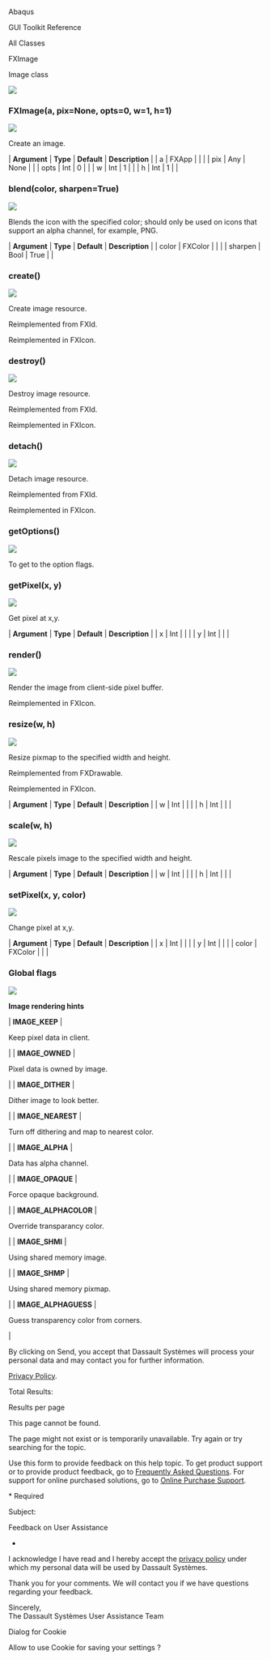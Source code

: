 Abaqus

GUI Toolkit Reference

All Classes

FXImage

Image class

![](https://help.3ds.com/2023/English/DSSIMULIA_Established/SIMACAERefImages/gui-fximage.png)

### FXImage(a, pix=None, opts=0, w=1, h=1)  
![](https://help.3ds.com/2023/English/DSSIMULIA_Established/IconsReference/butix_top_wline.png)

Create an image.

| **Argument** | **Type** | **Default** | **Description** |
| a | FXApp |   |   |
| pix |  Any | None |   |
| opts | Int | 0 |   |
| w | Int | 1 |   |
| h | Int | 1 |   |

### blend(color, sharpen=True)  
![](https://help.3ds.com/2023/English/DSSIMULIA_Established/IconsReference/butix_top_wline.png)

Blends the icon with the specified color; should only be used on icons that support an alpha channel, for example, PNG.

| **Argument** | **Type** | **Default** | **Description** |
| color | FXColor |   |   |
| sharpen | Bool | True |   |

### create()  
![](https://help.3ds.com/2023/English/DSSIMULIA_Established/IconsReference/butix_top_wline.png)

Create image resource.

Reimplemented from FXId.

Reimplemented in FXIcon.

### destroy()  
![](https://help.3ds.com/2023/English/DSSIMULIA_Established/IconsReference/butix_top_wline.png)

Destroy image resource.

Reimplemented from FXId.

Reimplemented in FXIcon.

### detach()  
![](https://help.3ds.com/2023/English/DSSIMULIA_Established/IconsReference/butix_top_wline.png)

Detach image resource.

Reimplemented from FXId.

Reimplemented in FXIcon.

### getOptions()  
![](https://help.3ds.com/2023/English/DSSIMULIA_Established/IconsReference/butix_top_wline.png)

To get to the option flags.

### getPixel(x, y)  
![](https://help.3ds.com/2023/English/DSSIMULIA_Established/IconsReference/butix_top_wline.png)

Get pixel at x,y.

| **Argument** | **Type** | **Default** | **Description** |
| x | Int |   |   |
| y | Int |   |   |

### render()  
![](https://help.3ds.com/2023/English/DSSIMULIA_Established/IconsReference/butix_top_wline.png)

Render the image from client-side pixel buffer.

Reimplemented in FXIcon.

### resize(w, h)  
![](https://help.3ds.com/2023/English/DSSIMULIA_Established/IconsReference/butix_top_wline.png)

Resize pixmap to the specified width and height.

Reimplemented from FXDrawable.

Reimplemented in FXIcon.

| **Argument** | **Type** | **Default** | **Description** |
| w | Int |   |   |
| h | Int |   |   |

### scale(w, h)  
![](https://help.3ds.com/2023/English/DSSIMULIA_Established/IconsReference/butix_top_wline.png)

Rescale pixels image to the specified width and height.

| **Argument** | **Type** | **Default** | **Description** |
| w | Int |   |   |
| h | Int |   |   |

### setPixel(x, y, color)  
![](https://help.3ds.com/2023/English/DSSIMULIA_Established/IconsReference/butix_top_wline.png)

Change pixel at x,y.

| **Argument** | **Type** | **Default** | **Description** |
| x | Int |   |   |
| y | Int |   |   |
| color | FXColor |   |   |

### Global flags  
![](https://help.3ds.com/2023/English/DSSIMULIA_Established/IconsReference/butix_top_wline.png)


**Image rendering hints**

| **IMAGE_KEEP** | 

Keep pixel data in client.

 |
| **IMAGE_OWNED** | 

Pixel data is owned by image.

 |
| **IMAGE_DITHER** | 

Dither image to look better.

 |
| **IMAGE_NEAREST** | 

Turn off dithering and map to nearest color.

 |
| **IMAGE_ALPHA** | 

Data has alpha channel.

 |
| **IMAGE_OPAQUE** | 

Force opaque background.

 |
| **IMAGE_ALPHACOLOR** | 

Override transparancy color.

 |
| **IMAGE_SHMI** | 

Using shared memory image.

 |
| **IMAGE_SHMP** | 

Using shared memory pixmap.

 |
| **IMAGE_ALPHAGUESS** | 

Guess transparency color from corners.

 |

By clicking on Send, you accept that Dassault Systèmes will process your personal data and may contact you for further information.

[Privacy Policy](https://www.3ds.com/privacy-policy).

Total Results:

Results per page

This page cannot be found.

The page might not exist or is temporarily unavailable. Try again or try searching for the topic.

Use this form to provide feedback on this help topic. To get product support or to provide product feedback, go to [Frequently Asked Questions](https://3ds.one/PO). For support for online purchased solutions, go to [Online Purchase Support](https://3ds.one/Q8).

\* Required

Subject:

Feedback on User Assistance

*

I acknowledge I have read and I hereby accept the [privacy policy](https://www.3ds.com/privacy-policy) under which my personal data will be used by Dassault Systèmes.

Thank you for your comments. We will contact you if we have questions regarding your feedback.

Sincerely,  
The Dassault Systèmes User Assistance Team

Dialog for Cookie

Allow to use Cookie for saving your settings ?